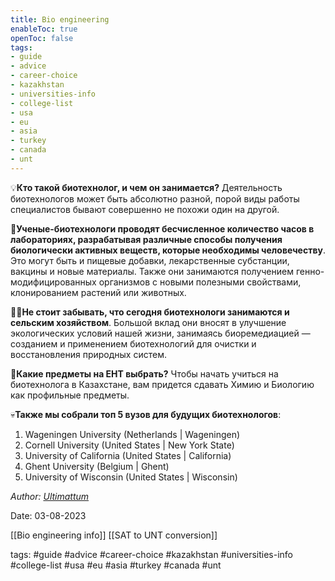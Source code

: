 ```yaml
---
title: Bio engineering
enableToc: true
openToc: false
tags:
- guide
- advice
- career-choice
- kazakhstan
- universities-info
- college-list
- usa
- eu
- asia
- turkey
- canada
- unt
---
```



💡**Кто такой биотехнолог, и чем он занимается?** Деятельность биотехнологов может быть абсолютно разной, порой виды работы специалистов бывают совершенно не похожи один на другой. 

🧪**Ученые-биотехнологи проводят бесчисленное количество часов в лабораториях, разрабатывая различные способы получения биологически активных веществ, которые необходимы человечеству**. Это могут быть и пищевые добавки, лекарственные субстанции, вакцины и новые материалы. Также они занимаются получением генно-модифицированных организмов с новыми полезными свойствами, клонированием растений или животных.

👨‍🔬**Не стоит забывать, что сегодня биотехнологи занимаются и сельским хозяйством**. Большой вклад они вносят в улучшение экологических условий нашей жизни, занимаясь биоремедиацией — созданием и применением биотехнологий для очистки и восстановления природных систем.

📖**Какие предметы на ЕНТ выбрать?** Чтобы начать учиться на биотехнолога в Казахстане, вам придется сдавать Химию и Биологию как профильные предметы.

💀**Также мы собрали топ 5 вузов для будущих биотехнологов**:
1) Wageningen University (Netherlands | Wageningen)
2) Cornell University (United States | New York State)
3) University of California (United States | California)
4) Ghent University (Belgium | Ghent)
5) University of Wisconsin (United States | Wisconsin)

_Author: [Ultimattum](https://t.me/Ultimattum)_

Date: 03-08-2023

[[Bio engineering info]]
[[SAT to UNT conversion]]

tags:
#guide 
#advice
#career-choice
#kazakhstan
#universities-info
#college-list 
#usa
#eu
#asia
#turkey
#canada 
#unt











